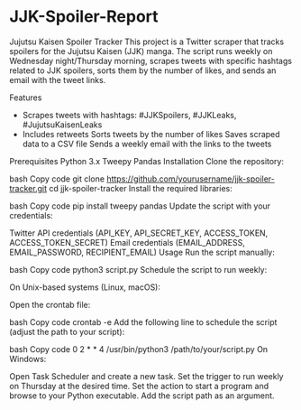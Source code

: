 # JJK-Spoiler-Report
Jujutsu Kaisen Spoiler Tracker
This project is a Twitter scraper that tracks spoilers for the Jujutsu Kaisen (JJK) manga. The script runs weekly on Wednesday night/Thursday morning, scrapes tweets with specific hashtags related to JJK spoilers, sorts them by the number of likes, and sends an email with the tweet links.

Features

* Scrapes tweets with hashtags: #JJKSpoilers, #JJKLeaks, #JujutsuKaisenLeaks
* Includes retweets
Sorts tweets by the number of likes
Saves scraped data to a CSV file
Sends a weekly email with the links to the tweets

Prerequisites
Python 3.x
Tweepy
Pandas
Installation
Clone the repository:

bash
Copy code
git clone https://github.com/yourusername/jjk-spoiler-tracker.git
cd jjk-spoiler-tracker
Install the required libraries:

bash
Copy code
pip install tweepy pandas
Update the script with your credentials:

Twitter API credentials (API_KEY, API_SECRET_KEY, ACCESS_TOKEN, ACCESS_TOKEN_SECRET)
Email credentials (EMAIL_ADDRESS, EMAIL_PASSWORD, RECIPIENT_EMAIL)
Usage
Run the script manually:

bash
Copy code
python3 script.py
Schedule the script to run weekly:

On Unix-based systems (Linux, macOS):

Open the crontab file:

bash
Copy code
crontab -e
Add the following line to schedule the script (adjust the path to your script):

bash
Copy code
0 2 * * 4 /usr/bin/python3 /path/to/your/script.py
On Windows:

Open Task Scheduler and create a new task.
Set the trigger to run weekly on Thursday at the desired time.
Set the action to start a program and browse to your Python executable.
Add the script path as an argument.
